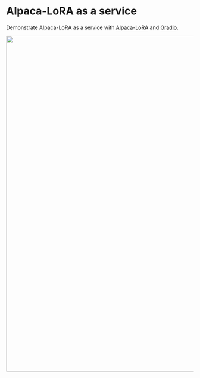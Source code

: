 # Alpaca-LoRA as a service

Demonstrate Alpaca-LoRA as a service with [Alpaca-LoRA](https://github.com/tloen/alpaca-lora) and [Gradio](https://gradio.app/).

<p align="center">
  <img height="900px" src="https://i.ibb.co/VQqfFv4/2023-03-17-2-19-32.png" />
</p>
